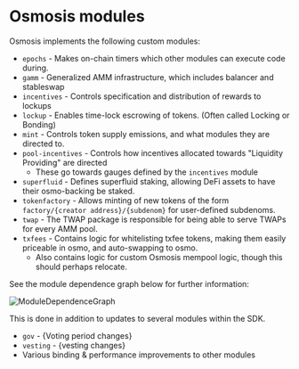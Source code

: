 # Osmosis modules

Osmosis implements the following custom modules:
* `epochs` - Makes on-chain timers which other modules can execute code during.
* `gamm` - Generalized AMM infrastructure, which includes balancer and stableswap
* `incentives` - Controls specification and distribution of rewards to lockups
* `lockup` - Enables time-lock escrowing of tokens. (Often called Locking or Bonding)
* `mint` - Controls token supply emissions, and what modules they are directed to.
* `pool-incentives` - Controls how incentives allocated towards "Liquidity Providing" are directed
  * These go towards gauges defined by the `incentives` module
* `superfluid` - Defines superfluid staking, allowing DeFi assets to have their osmo-backing be staked.
* `tokenfactory` - Allows minting of new tokens of the form `factory/{creator address}/{subdenom}` for user-defined subdenoms. 
* `twap` - The TWAP package is responsible for being able to serve TWAPs for every AMM pool.
* `txfees` - Contains logic for whitelisting txfee tokens, making them easily priceable in osmo, and auto-swapping to osmo.
  * Also contains logic for custom Osmosis mempool logic, though this should perhaps relocate.

See the module dependence graph below for further information:

![ModuleDependenceGraph](https://user-images.githubusercontent.com/76530366/175043735-c66c2646-6afc-4a53-9f4b-d26ec45c73d9.png)

This is done in addition to updates to several modules within the SDK.

* `gov` - {Voting period changes}
* `vesting` - {vesting changes}
* Various binding & performance improvements to other modules
